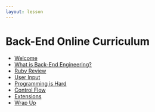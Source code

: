 ```yaml
---
layout: lesson
---
```


# Back-End Online Curriculum

- [Welcome](./welcome-bee-single)
- [What is Back-End Engineering?](./what-is-bee)
- [Ruby Review](./ruby-review)
- [User Input](./user-input)
- [Programming is Hard](./programming)
- [Control Flow](./control-flow)
- [Extensions](./extensions)
- [Wrap Up](./wrap-up)

<!-- # Back-End Online Curriculum (Weekend)

- [Welcome](./welcome-bee-weekend)
- [What is Back-End Engineering?](./what-is-bee)
- [Ruby Review](./ruby-review)
- [User Input](./user-input)
- [Programming is Hard](./programming)
- [Control Flow](./control-flow)
- [Twitter Project](./twitter)
- [Loops](./looping)
- [Number Game](./code-challenge)
- [Wrap Up](./wrap-up) -->
